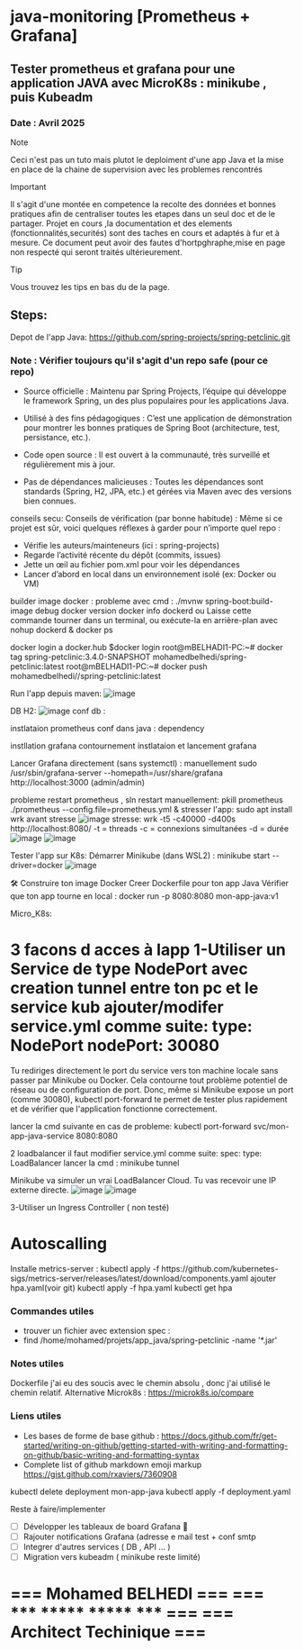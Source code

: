 # java-monitoring [Prometheus + Grafana]
## Tester prometheus et grafana pour une application JAVA avec MicroK8s : minikube , puis Kubeadm
###  Date :      Avril 2025

> [!NOTE]
> Ceci n'est pas un tuto mais plutot le deploiment d'une app Java et la mise en place de la chaine de supervision
> avec les problemes rencontrés

> [!IMPORTANT]
> Il s'agit d'une montée en competence la recolte des données et bonnes pratiques afin de centraliser toutes les etapes dans un seul doc et de le partager.
> Projet en cours ,la documentation et des elements (fonctionnalités,securités) sont des taches en cours et adaptés à fur et à mesure.
> Ce document peut avoir des fautes d'hortpghraphe,mise en page non respecté qui seront traités ultérieurement.

> [!TIP]
> Vous trouvez les tips en bas du de la page.

## Steps:
Depot de l'app Java:
https://github.com/spring-projects/spring-petclinic.git

### Note : Vérifier toujours qu'il s'agit d'un repo safe (pour ce repo)
- Source officielle : Maintenu par Spring Projects, l’équipe qui développe le framework Spring, un des plus populaires pour les applications Java.
+ Utilisé à des fins pédagogiques : C’est une application de démonstration pour montrer les bonnes pratiques de Spring Boot (architecture, test, persistance, etc.).
* Code open source : Il est ouvert à la communauté, très surveillé et régulièrement mis à jour.
+ Pas de dépendances malicieuses : Toutes les dépendances sont standards (Spring, H2, JPA, etc.) et gérées via Maven avec des versions bien connues.

conseils secu:
Conseils de vérification (par bonne habitude) :
Même si ce projet est sûr, voici quelques réflexes à garder pour n’importe quel repo :
+ Vérifie les auteurs/mainteneurs (ici : spring-projects)
+ Regarde l’activité récente du dépôt (commits, issues)
+ Jette un œil au fichier pom.xml pour voir les dépendances
+ Lancer d’abord en local dans un environnement isolé (ex: Docker ou VM)

builder image docker :
probleme avec cmd : ./mvnw spring-boot:build-image
debug 
docker version
docker info
dockerd ou Laisse cette commande tourner dans un terminal, ou exécute-la en arrière-plan avec nohup dockerd &
docker ps

docker login a docker.hub
$docker login
root@mBELHADI1-PC:~# docker tag spring-petclinic:3.4.0-SNAPSHOT mohamedbelhedi/spring-petclinic:latest
root@mBELHADI1-PC:~# docker push mohamedbelhedi//spring-petclinic:latest

Run l'app depuis maven:
![image](https://github.com/user-attachments/assets/24ae9d28-6061-43c0-ba37-6d7ba215685e)

DB H2:
![image](https://github.com/user-attachments/assets/a77c3277-1272-4706-af52-21a8f3d4dd11)
conf db :

instlataion prometheus
conf dans java : dependency

instllation grafana
contournement instlataion et lancement grafana

Lancer Grafana directement (sans systemctl) : manuellement
sudo /usr/sbin/grafana-server --homepath=/usr/share/grafana
http://localhost:3000 (admin/admin)

probleme restart prometheus , sln restart manuellement:
pkill prometheus
./prometheus --config.file=prometheus.yml &
stresser l'app:
sudo apt install wrk
avant stresse
![image](https://github.com/user-attachments/assets/74af8c03-7f61-4037-8b3d-affb43e3aae3)
stresse:
wrk -t5 -c40000 -d400s http://localhost:8080/
-t = threads
-c = connexions simultanées
-d = durée
![image](https://github.com/user-attachments/assets/d0b29eb5-bc99-4cff-bafb-63d65d9b7060)
![image](https://github.com/user-attachments/assets/77a3864c-e4cf-4da4-998d-a3c2e998b265)

Tester l'app sur K8s:
Démarrer Minikube (dans WSL2) :
minikube start --driver=docker
![image](https://github.com/user-attachments/assets/a4a8c95f-71c6-4367-aa0f-67516e206ad1)

🛠️ Construire ton image Docker
Creer Dockerfile pour ton app Java
Vérifier que ton app tourne en local : docker run -p 8080:8080 mon-app-java:v1

Micro_K8s:

3 facons d acces à lapp
1-Utiliser un Service de type NodePort avec creation tunnel entre ton pc et le service kub
ajouter/modifer service.yml comme suite:
type: NodePort
nodePort: 30080
===================
Tu rediriges directement le port du service vers ton machine locale sans passer par Minikube ou Docker. Cela contourne tout problème potentiel de réseau ou de configuration de port.
Donc, même si Minikube expose un port (comme 30080), kubectl port-forward te permet de tester plus rapidement et de vérifier que l'application fonctionne correctement.

lancer la cmd suivante en cas de probleme:
kubectl port-forward svc/mon-app-java-service 8080:8080

2 loadbalancer
il faut modifier service.yml comme suite:
spec:
  type: LoadBalancer
  lancer la cmd : minikube tunnel

Minikube va simuler un vrai LoadBalancer Cloud.
Tu vas recevoir une IP externe directe.
![image](https://github.com/user-attachments/assets/cefb3dc3-a570-4547-86ee-6bd48ed885cb)
![image](https://github.com/user-attachments/assets/d61c56bf-eed1-4992-8bb8-858dca4d0672)

3-Utiliser un Ingress Controller ( non testé)

<h1>Autoscalling</h1>
Installe metrics-server :
kubectl apply -f https://github.com/kubernetes-sigs/metrics-server/releases/latest/download/components.yaml
ajouter hpa.yaml(voir git)
kubectl apply -f hpa.yaml
kubectl get hpa


### Commandes utiles
- trouver un fichier avec extension spec : 
- find /home/mohamed/projets/app_java/spring-petclinic -name '*.jar'
  
### Notes utiles
Dockerfile j'ai eu des soucis avec le chemin absolu , donc j'ai utilisé le chemin relatif.
Alternative Microk8s : https://microk8s.io/compare

### Liens utiles
- Les bases de forme de base github : https://docs.github.com/fr/get-started/writing-on-github/getting-started-with-writing-and-formatting-on-github/basic-writing-and-formatting-syntax
- Complete list of github markdown emoji markup https://gist.github.com/rxaviers/7360908

kubectl delete deployment mon-app-java
kubectl apply -f deployment.yaml

Reste à faire/implementer
- [ ] Développer les tableaux de board Grafana :tada:
- [ ] Rajouter notifications Grafana (adresse e mail test + conf smtp
- [ ] Integrer d'autres services ( DB , API ... )
- [ ] Migration vers kubeadm ( minikube reste limité)

=== Mohamed BELHEDI                ===
===    *** ***** ***** ***         ===
=== Architect Techinique           ===
======================================
